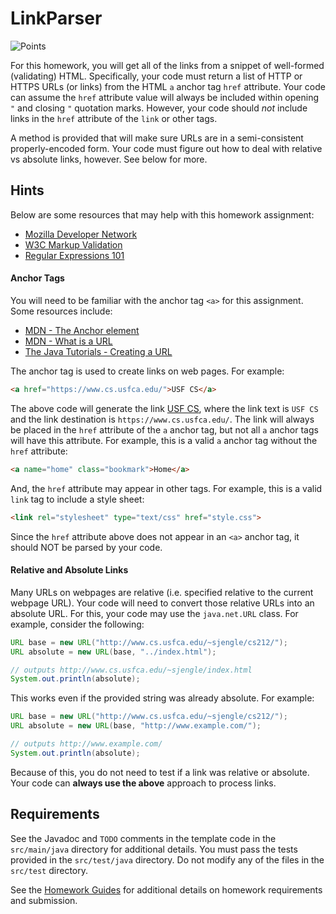 LinkParser
=================================================

![Points](../../blob/badges/points.svg)

For this homework, you will get all of the links from a snippet of well-formed (validating) HTML. Specifically, your code must return a list of HTTP or HTTPS URLs (or links) from the HTML `a` anchor tag `href` attribute. Your code can assume the `href` attribute value will always be included within opening `"` and closing `"` quotation marks. However, your code should *not* include links in the `href` attribute of the `link` or other tags. 

A method is provided that will make sure URLs are in a semi-consistent properly-encoded form. Your code must figure out how to deal with relative vs absolute links, however. See below for more.

## Hints ##

Below are some resources that may help with this homework assignment:

  - [Mozilla Developer Network](https://developer.mozilla.org/en-US/docs/Web/HTML)
  - [W3C Markup Validation](https://validator.w3.org/)
  - [Regular Expressions 101](https://regex101.com/)

#### Anchor Tags

You will need to be familiar with the anchor tag `<a>` for this assignment. Some resources include:

  - [MDN - The Anchor element](https://developer.mozilla.org/en-US/docs/Web/HTML/Element/a)
  - [MDN - What is a URL](https://developer.mozilla.org/en-US/docs/Learn/Common_questions/What_is_a_URL)
  - [The Java Tutorials - Creating a URL](https://docs.oracle.com/javase/tutorial/networking/urls/creatingUrls.html)

The anchor tag is used to create links on web pages. For example:

```html
<a href="https://www.cs.usfca.edu/">USF CS</a>
```

The above code will generate the link <a href="https://www.cs.usfca.edu/">USF CS</a>, where the link text is `USF CS` and the link destination is `https://www.cs.usfca.edu/`. The link will always be placed in the `href` attribute of the `a` anchor tag, but not all `a` anchor tags will have this attribute. For example, this is a valid `a` anchor tag without the `href` attribute:

```html
<a name="home" class="bookmark">Home</a>
```

And, the `href` attribute may appear in other tags. For example, this is a valid `link` tag to include a style sheet:

```html
<link rel="stylesheet" type="text/css" href="style.css">
```

Since the `href` attribute above does not appear in an `<a>` anchor tag, it should NOT be parsed by your code.

#### Relative and Absolute Links

Many URLs on webpages are relative (i.e. specified relative to the current webpage URL). Your code will need to convert those relative URLs into an absolute URL. For this, your code may use the `java.net.URL` class. For example, consider the following:

```java
URL base = new URL("http://www.cs.usfca.edu/~sjengle/cs212/");
URL absolute = new URL(base, "../index.html");

// outputs http://www.cs.usfca.edu/~sjengle/index.html
System.out.println(absolute);
```

This works even if the provided string was already absolute. For example:

```java
URL base = new URL("http://www.cs.usfca.edu/~sjengle/cs212/");
URL absolute = new URL(base, "http://www.example.com/");

// outputs http://www.example.com/
System.out.println(absolute);
```

Because of this, you do not need to test if a link was relative or absolute. Your code can **always use the above** approach to process links.

## Requirements ##

See the Javadoc and `TODO` comments in the template code in the `src/main/java` directory for additional details. You must pass the tests provided in the `src/test/java` directory. Do not modify any of the files in the `src/test` directory.

See the [Homework Guides](https://usf-cs272-spring2022.github.io/guides/homework/) for additional details on homework requirements and submission.
